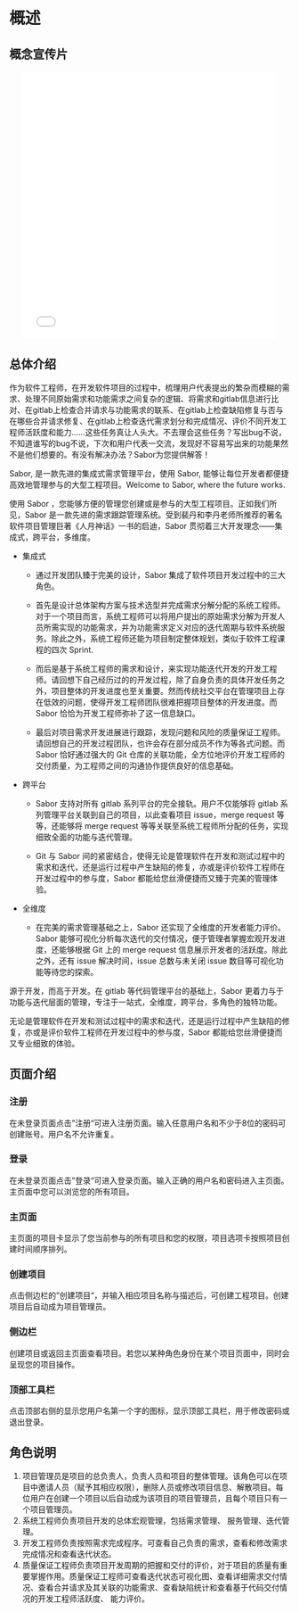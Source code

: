 # 概述

## 概念宣传片
<p align="center"><iframe src="//player.bilibili.com/player.html?aid=639219029&bvid=BV1KY4y167rm&cid=721932595&page=1" scrolling="no" border="0" frameborder="no" framespacing="0" allowfullscreen="true" width="90%" height="480px"> </iframe></p>

## 总体介绍

作为软件工程师，在开发软件项目的过程中，梳理用户代表提出的繁杂而模糊的需求、处理不同原始需求和功能需求之间复杂的逻辑、将需求和gitlab信息进行比对、在gitlab上检查合并请求与功能需求的联系、在gitlab上检查缺陷修复与否与在哪些合并请求修复、在gitlab上检查迭代需求划分和完成情况、评价不同开发工程师活跃度和能力……这些任务真让人头大。不去理会这些任务？写出bug不说，不知道谁写的bug不说，下次和用户代表一交流，发现好不容易写出来的功能果然不是他们想要的。有没有解决办法？Sabor为您提供解答！

Sabor, 是一款先进的集成式需求管理平台，使用 Sabor, 能够让每位开发者都便捷高效地管理参与的大型工程项目。Welcome to Sabor, where the future works.

使用 Sabor ，您能够方便的管理您创建或是参与的大型工程项目。正如我们所见，Sabor 是一款先进的需求跟踪管理系统。受到裴丹和李丹老师所推荐的著名软件项目管理巨著《人月神话》一书的启迪，Sabor 贯彻着三大开发理念——集成式，跨平台，多维度。

- 集成式

    - 通过开发团队臻于完美的设计，Sabor 集成了软件项目开发过程中的三大角色。

    - 首先是设计总体架构方案与技术选型并完成需求分解分配的系统工程师。对于一个项目而言，系统工程师可以将用户提出的原始需求分解为开发人员所需实现的功能需求，并为功能需求定义对应的迭代周期与软件系统服务。除此之外，系统工程师还能为项目制定整体规划，类似于软件工程课程的四次 Sprint.

    - 而后是基于系统工程师的需求和设计，来实现功能迭代开发的开发工程师。请回想下自己经历过的的开发过程，除了自身负责的具体开发任务之外，项目整体的开发进度也至关重要。然而传统社交平台在管理项目上存在低效的问题，使得开发工程师团队很难把握项目整体的开发进度。而 Sabor 恰恰为开发工程师弥补了这一信息缺口。

    - 最后对项目需求开发进展进行跟踪，发现问题和风险的质量保证工程师。请回想自己的开发过程团队，也许会存在部分成员不作为等各式问题。而 Sabor 恰好通过强大的 Git 仓库的关联功能，全方位地评价开发工程师的交付质量，为工程师之间的沟通协作提供良好的信息基础。

- 跨平台

    - Sabor 支持对所有 gitlab 系列平台的完全接轨。用户不仅能够将 gitlab 系列管理平台关联到自己的项目，以此查看项目 issue，merge request 等等，还能够将 merge request 等等关联至系统工程师所分配的任务，实现细致全面的功能与迭代管理。

    - Git 与 Sabor 间的紧密结合，使得无论是管理软件在开发和测试过程中的需求和迭代，还是运行过程中产生缺陷的修复，亦或是评价软件工程师在开发过程中的参与度，Sabor 都能给您丝滑便捷而又臻于完美的管理体验。

- 全维度

    - 在完美的需求管理基础之上，Sabor 还实现了全维度的开发者能力评价。Sabor 能够可视化分析每次迭代的交付情况，便于管理者掌握宏观开发进度，还能够根据 Git 上的 merge request 信息展示开发者的活跃度。除此之外，还有 issue 解决时间，issue 总数与未关闭 issue 数目等可视化功能等待您的探索。

源于开发，而高于开发。在 gitlab 等代码管理平台的基础上，Sabor 更着力与于功能与迭代层面的管理，专注于一站式，全维度，跨平台，多角色的独特功能。

无论是管理软件在开发和测试过程中的需求和迭代，还是运行过程中产生缺陷的修复，亦或是评价软件工程师在开发过程中的参与度，Sabor 都能给您丝滑便捷而又专业细致的体验。

## 页面介绍

### 注册
在未登录页面点击”注册“可进入注册页面。输入任意用户名和不少于8位的密码可创建账号。用户名不允许重复。

### 登录
在未登录页面点击”登录“可进入登录页面。输入正确的用户名和密码进入主页面。主页面中您可以浏览您的所有项目。

### 主页面
主页面的项目卡显示了您当前参与的所有项目和您的权限，项目选项卡按照项目创建时间顺序排列。

### 创建项目
点击侧边栏的”创建项目“，并输入相应项目名称与描述后，可创建工程项目。创建项目后自动成为项目管理员。

### 侧边栏
创建项目或返回主页面查看项目。若您以某种角色身份在某个项目页面中，同时会呈现您的项目操作。

### 顶部工具栏
点击顶部右侧的显示您用户名第一个字的图标，显示顶部工具栏，用于修改密码或退出登录。

## 角色说明
1. 项目管理员是项目的总负责人，负责人员和项目的整体管理。该角色可以在项目中邀请人员（赋予其相应权限），删除人员或修改项目信息、解散项目。每位用户在创建一个项目以后自动成为该项目的项目管理员，且每个项目只有一个项目管理员。
2. 系统工程师负责项目开发的总体宏观管理，包括需求管理、 服务管理、迭代管理。
3. 开发工程师负责按照需求完成程序。可查看自己负责的需求，查看和修改需求完成情况和查看迭代状态。
4. 质量保证工程师负责项目开发周期的把握和交付的评价，对于项目的质量有重要掌握作用。质量保证工程师可查看迭代状态可视化图、查看详细需求交付情况、查看合并请求及其关联的功能需求、查看缺陷统计和查看基于代码交付情况的开发工程师活跃度、 能力评价。


